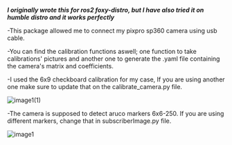 ***I originally wrote this for ros2 foxy-distro, but I have also tried it on humble distro and it works perfectly***

-This package allowed me to connect my pixpro sp360 camera using usb cable.

-You can find the calibration functions aswell; one function to take calibrations' pictures and another one to generate the .yaml file containing the camera's matrix and coefficients.

-I used the 6x9 checkboard calibration for my case, If you are using another one make sure to update that on the calibrate_camera.py file.

![image1(1)](https://github.com/Hypothalmuss/Pixpro-camera-ros2-node-/assets/99557619/2b361667-775c-41db-a584-1d47f2b95bab)

-The camera is supposed to detect aruco markers 6x6-250. If you are using different markers, change that in subscriberImage.py file.

![image1](https://github.com/Hypothalmuss/Pixpro-camera-ros2-node-/assets/99557619/e15e94a5-16a4-47c2-bcbc-119bfb3da620)
